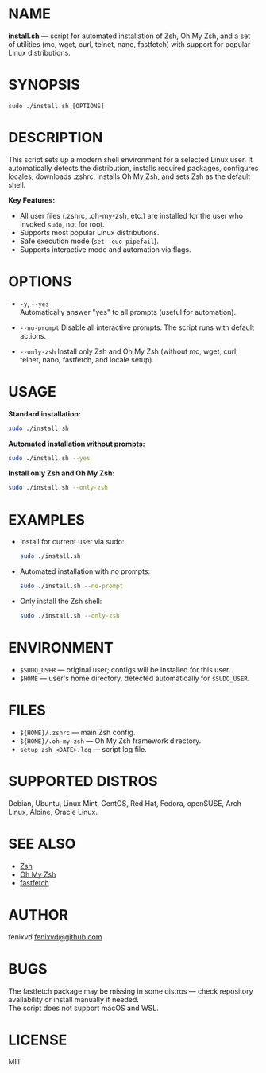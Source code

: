 # NAME
**install.sh** — script for automated installation of Zsh, Oh My Zsh, and a set of utilities (mc, wget, curl, telnet, nano, fastfetch) with support for popular Linux distributions.

# SYNOPSIS
`sudo ./install.sh [OPTIONS]`

# DESCRIPTION
This script sets up a modern shell environment for a selected Linux user. It automatically detects the distribution, installs required packages, configures locales, downloads .zshrc, installs Oh My Zsh, and sets Zsh as the default shell.

**Key Features:**
- All user files (.zshrc, .oh-my-zsh, etc.) are installed for the user who invoked `sudo`, not for root.
- Supports most popular Linux distributions.
- Safe execution mode (`set -euo pipefail`).
- Supports interactive mode and automation via flags.

# OPTIONS
- `-y`, `--yes`  
  Automatically answer "yes" to all prompts (useful for automation).

- `--no-prompt`
  Disable all interactive prompts. The script runs with default actions.

- `--only-zsh`
  Install only Zsh and Oh My Zsh (without mc, wget, curl, telnet, nano, fastfetch, and locale setup).

# USAGE
**Standard installation:**
```sh
sudo ./install.sh
```
**Automated installation without prompts:**
```sh
sudo ./install.sh --yes
```
**Install only Zsh and Oh My Zsh:**
```sh
sudo ./install.sh --only-zsh
```

# EXAMPLES
- Install for current user via sudo:
  ```sh
  sudo ./install.sh
  ```
- Automated installation with no prompts:
  ```sh
  sudo ./install.sh --no-prompt
  ```
- Only install the Zsh shell:
  ```sh
  sudo ./install.sh --only-zsh
  ```

# ENVIRONMENT
- `$SUDO_USER` — original user; configs will be installed for this user.
- `$HOME` — user's home directory, detected automatically for `$SUDO_USER`.

# FILES
- `${HOME}/.zshrc` — main Zsh config.
- `${HOME}/.oh-my-zsh` — Oh My Zsh framework directory.
- `setup_zsh_<DATE>.log` — script log file.

# SUPPORTED DISTROS
Debian, Ubuntu, Linux Mint, CentOS, Red Hat, Fedora, openSUSE, Arch Linux, Alpine, Oracle Linux.

# SEE ALSO
- [Zsh](https://www.zsh.org/)
- [Oh My Zsh](https://github.com/ohmyzsh/ohmyzsh)
- [fastfetch](https://github.com/fastfetch-cli/fastfetch)

# AUTHOR
fenixvd <fenixvd@github.com>

# BUGS
The fastfetch package may be missing in some distros — check repository availability or install manually if needed.  
The script does not support macOS and WSL.

# LICENSE
MIT
